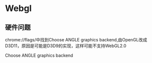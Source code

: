 # Webgl

## 硬件问题

chrome://flags/中找到Choose ANGLE graphics backend,由OpenGL改成D3D11，原因是可能是D3D9的实现，这样可能不支持WebGL2.0

Choose ANGLE graphics backend

